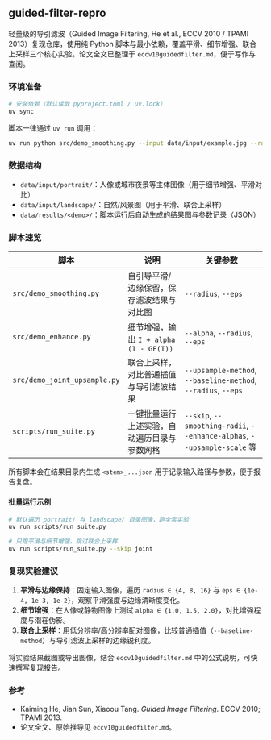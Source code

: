 ## guided-filter-repro

轻量级的导引滤波（Guided Image Filtering, He et al., ECCV 2010 / TPAMI 2013）复现仓库，使用纯 Python 脚本与最小依赖，覆盖平滑、细节增强、联合上采样三个核心实验。论文全文已整理于 `eccv10guidedfilter.md`，便于写作与查阅。

### 环境准备

```bash
# 安装依赖（默认读取 pyproject.toml / uv.lock）
uv sync
```

脚本一律通过 `uv run` 调用：

```bash
uv run python src/demo_smoothing.py --input data/input/example.jpg --radius 8 --eps 1e-3
```

### 数据结构

- `data/input/portrait/`：人像或城市夜景等主体图像（用于细节增强、平滑对比）
- `data/input/landscape/`：自然/风景图（用于平滑、联合上采样）
- `data/results/<demo>/`：脚本运行后自动生成的结果图与参数记录（JSON）

### 脚本速览

| 脚本 | 说明 | 关键参数 |
| ---- | ---- | -------- |
| `src/demo_smoothing.py` | 自引导平滑/边缘保留，保存滤波结果与对比图 | `--radius`, `--eps` |
| `src/demo_enhance.py` | 细节增强，输出 `I + alpha (I - GF(I))` | `--alpha`, `--radius`, `--eps` |
| `src/demo_joint_upsample.py` | 联合上采样，对比普通插值与导引滤波结果 | `--upsample-method`, `--baseline-method`, `--radius`, `--eps` |
| `scripts/run_suite.py` | 一键批量运行上述实验，自动遍历目录与参数网格 | `--skip`, `--smoothing-radii`, `--enhance-alphas`, `--upsample-scale` 等 |

所有脚本会在结果目录内生成 `<stem>_...json` 用于记录输入路径与参数，便于报告复盘。

#### 批量运行示例

```bash
# 默认遍历 portrait/ 与 landscape/ 目录图像，跑全套实验
uv run scripts/run_suite.py

# 只跑平滑与细节增强，跳过联合上采样
uv run scripts/run_suite.py --skip joint
```

### 复现实验建议

1. **平滑与边缘保持**：固定输入图像，遍历 `radius ∈ {4, 8, 16}` 与 `eps ∈ {1e-4, 1e-3, 1e-2}`，观察平滑强度与边缘清晰度变化。
2. **细节增强**：在人像或静物图像上测试 `alpha ∈ {1.0, 1.5, 2.0}`，对比增强程度与潜在伪影。
3. **联合上采样**：用低分辨率/高分辨率配对图像，比较普通插值（`--baseline-method`）与导引滤波上采样的边缘锐利度。

将实验结果截图或导出图像，结合 `eccv10guidedfilter.md` 中的公式说明，可快速撰写复现报告。

### 参考

- Kaiming He, Jian Sun, Xiaoou Tang. *Guided Image Filtering*. ECCV 2010; TPAMI 2013.
- 论文全文、原始推导见 `eccv10guidedfilter.md`。
